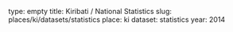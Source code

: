 type: empty
title: Kiribati / National Statistics
slug: places/ki/datasets/statistics
place: ki
dataset: statistics
year: 2014
